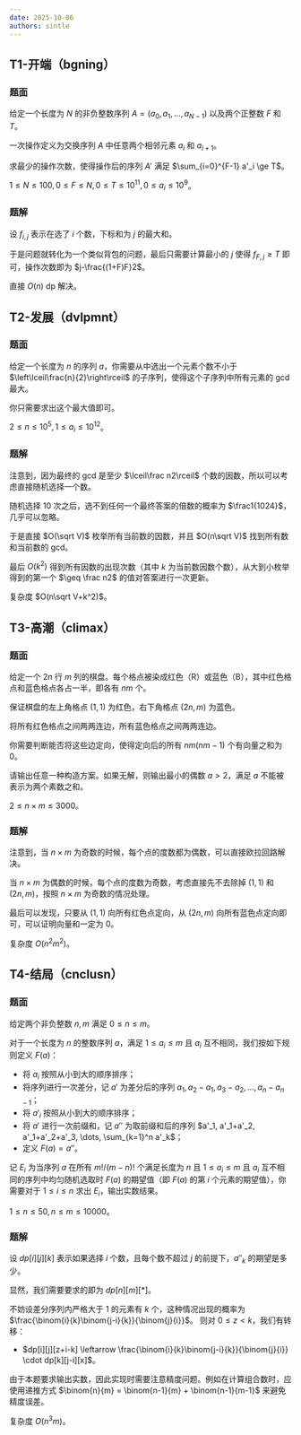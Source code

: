 ```yaml
---
date: 2025-10-06
authors: sintle
---
```


## T1-开端（bgning）

### 题面

给定一个长度为 $N$ 的非负整数序列 $A=(a_0,a_1,\dots,a_{N-1})$ 以及两个正整数 $F$ 和 $T$。  

一次操作定义为交换序列 $A$ 中任意两个相邻元素 $a_i$ 和 $a_{i+1}$。  

求最少的操作次数，使得操作后的序列 $A'$ 满足 $\sum_{i=0}^{F-1} a'_i \ge T$。

$1\leq N\leq100,0\leq F\leq N,0\leq T\leq10^{11},0\leq a_i\leq10^9$。

### 题解

设 $f_{i,j}$ 表示在选了 $i$ 个数，下标和为 $j$ 的最大和。

于是问题就转化为一个类似背包的问题，最后只需要计算最小的 $j$ 使得 $f_{F,j}\geq T$ 即可，操作次数即为 $j-\frac{(1+F)F}2$。 

直接 $O(n)\text{ dp}$ 解决。

## T2-发展（dvlpmnt）

### 题面

给定一个长度为 $n$ 的序列 $a$，你需要从中选出一个元素个数不小于 $\left\lceil\frac{n}{2}\right\rceil$ 的子序列，使得这个子序列中所有元素的 $\gcd$ 最大。

你只需要求出这个最大值即可。

$2\leq n\leq10^5,1\leq a_i\leq10^{12}$。

### 题解

注意到，因为最终的 $\text{gcd}$ 是至少 $\lceil\frac n2\rceil$ 个数的因数，所以可以考虑直接随机选择一个数。

随机选择 $10$ 次之后，选不到任何一个最终答案的倍数的概率为 $\frac1{1024}$，几乎可以忽略。

于是直接 $O(\sqrt V)$ 枚举所有当前数的因数，并且 $O(n\sqrt V)$ 找到所有数和当前数的 $\text{gcd}$。

最后 $O(k^2)$ 得到所有因数的出现次数（其中 $k$ 为当前数因数个数），从大到小枚举得到的第一个 $\geq \frac n2$ 的值对答案进行一次更新。

复杂度 $O(n\sqrt V+k^2)$。

## T3-高潮（climax）

### 题面

给定一个 $2n$ 行 $m$ 列的棋盘。每个格点被染成红色（R）或蓝色（B），其中红色格点和蓝色格点各占一半，即各有 $nm$ 个。

保证棋盘的左上角格点 $(1,1)$ 为红色，右下角格点 $(2n,m)$ 为蓝色。

将所有红色格点之间两两连边，所有蓝色格点之间两两连边。

你需要判断能否将这些边定向，使得定向后的所有 $nm(nm-1)$ 个有向量之和为 $0$。  

请输出任意一种构造方案。如果无解，则输出最小的偶数 $a>2$，满足 $a$ 不能被表示为两个素数之和。

$2\leq n\times m\leq3000$。

### 题解

注意到，当 $n\times m$ 为奇数的时候，每个点的度数都为偶数，可以直接欧拉回路解决。

当 $n\times m$ 为偶数的时候，每个点的度数为奇数，考虑直接先不去除掉 $(1,1)$ 和 $(2n,m)$，按照 $n\times m$ 为奇数的情况处理。

最后可以发现，只要从 $(1,1)$ 向所有红色点定向，从 $(2n,m)$ 向所有蓝色点定向即可，可以证明向量和一定为 $0$。

复杂度 $O(n^2m^2)$。

## T4-结局（cnclusn）

### 题面

给定两个非负整数 $n,m$ 满足 $0 \le n \le m$。

对于一个长度为 $n$ 的整数序列 $a$，满足 $1 \le a_i \le m$ 且 $a_i$ 互不相同，我们按如下规则定义 $F(a)$：

- 将 $a_i$ 按照从小到大的顺序排序；
- 将序列进行一次差分，记 $a'$ 为差分后的序列 $a_1, a_2-a_1, a_3-a_2, \dots, a_n-a_{n-1}$；
- 将 $a'_i$ 按照从小到大的顺序排序；
- 将 $a'$ 进行一次前缀和，记 $a''$ 为取前缀和后的序列 $a'_1, a'_1+a'_2, a'_1+a'_2+a'_3, \dots, \sum_{k=1}^n a'_k$；
- 定义 $F(a)=a''$。

记 $E_i$ 为当序列 $a$ 在所有 $m!/(m-n)!$ 个满足长度为 $n$ 且 $1 \le a_i \le m$ 且 $a_i$ 互不相同的序列中均匀随机选取时 $F(a)$ 的期望值（即 $F(a)$ 的第 $i$ 个元素的期望值），你需要对于 $1 \le i \le n$ 求出 $E_i$，输出实数结果。

$1\leq n\leq50,n\leq m\leq10000$。

### 题解

设 $dp[i][j][k]$ 表示如果选择 $i$ 个数，且每个数不超过 $j$ 的前提下，$a''_k$ 的期望是多少。

显然，我们需要要求的即为 $dp[n][m][*]$。

不妨设差分序列内严格大于 $1$ 的元素有 $k$ 个，这种情况出现的概率为  $\frac{\binom{i}{k}\binom{j-i}{k}}{\binom{j}{i}}$。
则对 $0 \le z < k$，我们有转移：

- $dp[i][j][z+i-k] \leftarrow \frac{\binom{i}{k}\binom{j-i}{k}}{\binom{j}{i}} \cdot dp[k][j-i][x]$。

由于本题要求输出实数，因此实现时需要注意精度问题。例如在计算组合数时，应使用递推方式 $\binom{n}{m} = \binom{n-1}{m} + \binom{n-1}{m-1}$ 来避免精度误差。

复杂度 $O(n^3m)$。